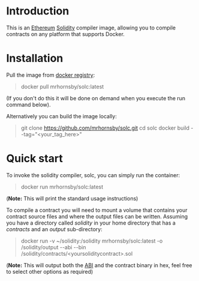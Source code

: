 # Introduction

This is an [Ethereum](https://www.ethereum.org) [Solidity](https://solidity.readthedocs.io/en/develop/#) compiler image, allowing you to compile contracts on any platform that supports Docker.

# Installation

Pull the image from [docker registry](https://hub.docker.com/r/mrhornsby/solc/):

> docker pull mrhornsby/solc:latest

(If you don't do this it will be done on demand when you execute the run command below).

Alternatively you can build the image locally:

> git clone https://github.com/mrhornsby/solc.git
> cd solc
> docker build --tag="&lt;your_tag_here&gt;"

# Quick start

To invoke the solidity compiler, solc, you can simply run the container:

> docker run mrhornsby/solc:latest

(**Note:** This will print the standard usage instructions)

To compile a contract you will need to mount a volume that contains your contract source files and where the output files can be written. Assuming you have a directory called *solidity* in your home directory that has a *contracts* and an *output* sub-directory:

> docker run -v ~/solidity:/solidity mrhornsby/solc:latest -o /solidity/output --abi --bin /solidity/contracts/&lt;yoursoliditycontract&gt;.sol

(**Note:** This will output both the [ABI](https://github.com/ethereum/wiki/wiki/Ethereum-Contract-ABI) and the contract binary in hex, feel free to select other options as required)
